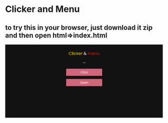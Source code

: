 # Clicker and Menu
## to try this in your browser, just download it zip and then open html=>index.html
![text](https://raw.githubusercontent.com/dehwyy/src/imgSrc/main/clicker1.png)
